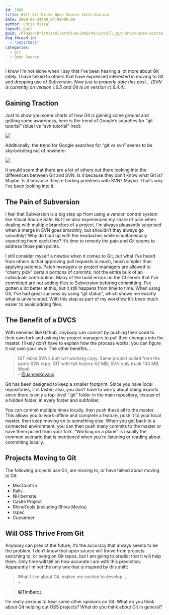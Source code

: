 ```yaml
---
id: 3368
title: Will Git Drive Open Source Contribution
date: 2009-09-24T00:04:00+00:00
author: Chris Missal
layout: post
guid: /blogs/chrismissal/archive/2009/09/23/will-git-drive-open-source-contribution.aspx
dsq_thread_id:
  - "262175031"
categories:
  - git
  - Open Source
---
```

I know I&#8217;m not alone when I say that I&#8217;ve been hearing a lot more about Git lately. I have talked to others that have expressed interested in moving to Git and dropping use of Subversion. _Now just to properly date this post&#8230; (SVN is currently on version 1.6.5 and Git is on version&nbsp;v1.6.4.4)._

## Gaining Traction

Just to show you some charts of how Git is gaining some ground and getting some awareness, here is the trend of Google&#8217;s searches for &#8220;git tutorial&#8221; (blue) vs &#8220;svn tutorial&#8221; (red):

![](//lostechies.com/chrismissal/files/2011/03/git-tutorial-svn-tutorial.png)

Additionally, the trend for Google searches for &#8220;git vs svn&#8221; seems to be skyrocketing out of nowhere:

![](//lostechies.com/chrismissal/files/2011/03/git-vs-svn.png)

It would seem that there are a lot of others out there looking into the differences between Git and SVN. Is it because they don&#8217;t know what Git is? Maybe. Is it because they&#8217;re finding problems with SVN? Maybe. That&#8217;s why I&#8217;ve been looking into it.

## The Pain of Subversion

I feel that Subversion is a big step up from using a version control system like Visual Source Safe. But I&#8217;ve also experienced my share of pain when dealing with multiple branches of a project. I&#8217;m always pleasantly surprised when a merge in SVN goes smoothly, but shouldn&#8217;t they always go smoothly? Why do I put up with the headaches while&nbsp;simultaneously expecting&nbsp;them each time? It&#8217;s time to remedy the pain and Git seems to address those pain points.

I still consider myself a newbie when it comes to Git, but what I&#8217;ve heard from others is that approving pull requests is much, much simpler than applying patches. Patch managers or project managers are allowed to &#8220;cherry pick&#8221; certain portions of commits, not the entire bulk of an individuals contribution. Many of the build errors on the CI server that I&#8217;ve committed are not adding files to Subversion beforing committing. I&#8217;ve gotten a lot better at this, but it still happens from time to time. When using Git, I&#8217;ve had great success by using &#8220;git status&#8221;, which shows me exactly what is unversioned. With this step as part of my workflow it&#8217;s been much easier to avoid adding files.

## The Benefit of a DVCS

With services like Github, anybody can commit by pushing their code to their own fork and asking the project managers to pull their changes into the master. I likely don&#8217;t have to explain how the process works, you can figure it out own your own. The other benefits&#8230;

> GIT kicks SVN&#8217;s butt wrt working copy. Same project pulled from the same SVN repo. GIT with full history 42 MB; SVN only trunk 134 MB. Wow!  
> &#8211; [@JamesKovacs](http://twitter.com/JamesKovacs/status/3831453052)

Git has been designed to keep a smaller footprint. Since you have local repositories, it is faster; also, you don&#8217;t have to worry about doing exports since there is only a top-level &#8220;.git&#8221; folder in the main repository, instead of a hidden folder, in&nbsp;every folder and subfolder.

You can commit multiple times locally, then push these all to the master. This allows you to work offline and complete a feature, push it to your local master, then keep moving on to something else. When you get back to a connected environment, you can then push many commits to the master or have them pulled from your fork. &#8220;Working on a plane&#8221; is usually the common scenario that is mentioned when you&#8217;re listening or reading about committing locally.

## Projects Moving to Git

The following projects use Git, are moving to, or have talked about moving to Git:

  * MvcContrib
  * Rails
  * NHibernate
  * Castle Project
  * RhinoTools (including Rhino Mocks)
  * rspec
  * Cucumber

## Will OSS Thrive From Git

Anybody can predict the future, it&#8217;s the accuracy that always seems to be the problem. I don&#8217;t know that open source will thrive from projects switching to, or being on Git repos, but I am going to predict that it will help them. Only time will tell on how accurate I am with this prediction. Apparantly I&#8217;m not the only one that is inspired by this shift:

> What I like about Git, makes me excited to develop&#8230;.  
> &#8211;
  
> [@TimBarcz](http://twitter.com/TimBarcz/statuses/3932146460) 

I&#8217;m really anxious to hear some other opinions on Git. What do you think about Git helping out OSS projects? What do you think about Git in general?